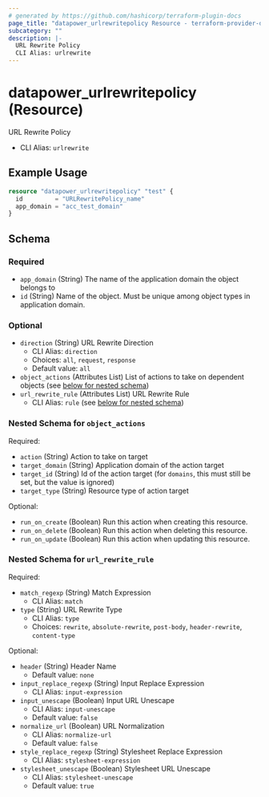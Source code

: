 ```yaml
---
# generated by https://github.com/hashicorp/terraform-plugin-docs
page_title: "datapower_urlrewritepolicy Resource - terraform-provider-datapower"
subcategory: ""
description: |-
  URL Rewrite Policy
  CLI Alias: urlrewrite
---
```


# datapower_urlrewritepolicy (Resource)

URL Rewrite Policy
  - CLI Alias: `urlrewrite`

## Example Usage

```terraform
resource "datapower_urlrewritepolicy" "test" {
  id         = "URLRewritePolicy_name"
  app_domain = "acc_test_domain"
}
```

<!-- schema generated by tfplugindocs -->
## Schema

### Required

- `app_domain` (String) The name of the application domain the object belongs to
- `id` (String) Name of the object. Must be unique among object types in application domain.

### Optional

- `direction` (String) URL Rewrite Direction
  - CLI Alias: `direction`
  - Choices: `all`, `request`, `response`
  - Default value: `all`
- `object_actions` (Attributes List) List of actions to take on dependent objects (see [below for nested schema](#nestedatt--object_actions))
- `url_rewrite_rule` (Attributes List) URL Rewrite Rule
  - CLI Alias: `rule` (see [below for nested schema](#nestedatt--url_rewrite_rule))

<a id="nestedatt--object_actions"></a>
### Nested Schema for `object_actions`

Required:

- `action` (String) Action to take on target
- `target_domain` (String) Application domain of the action target
- `target_id` (String) Id of the action target (for `domains`, this must still be set, but the value is ignored)
- `target_type` (String) Resource type of action target

Optional:

- `run_on_create` (Boolean) Run this action when creating this resource.
- `run_on_delete` (Boolean) Run this action when deleting this resource.
- `run_on_update` (Boolean) Run this action when updating this resource.


<a id="nestedatt--url_rewrite_rule"></a>
### Nested Schema for `url_rewrite_rule`

Required:

- `match_regexp` (String) Match Expression
  - CLI Alias: `match`
- `type` (String) URL Rewrite Type
  - CLI Alias: `type`
  - Choices: `rewrite`, `absolute-rewrite`, `post-body`, `header-rewrite`, `content-type`

Optional:

- `header` (String) Header Name
  - Default value: `none`
- `input_replace_regexp` (String) Input Replace Expression
  - CLI Alias: `input-expression`
- `input_unescape` (Boolean) Input URL Unescape
  - CLI Alias: `input-unescape`
  - Default value: `false`
- `normalize_url` (Boolean) URL Normalization
  - CLI Alias: `normalize-url`
  - Default value: `false`
- `style_replace_regexp` (String) Stylesheet Replace Expression
  - CLI Alias: `stylesheet-expression`
- `stylesheet_unescape` (Boolean) Stylesheet URL Unescape
  - CLI Alias: `stylesheet-unescape`
  - Default value: `true`
